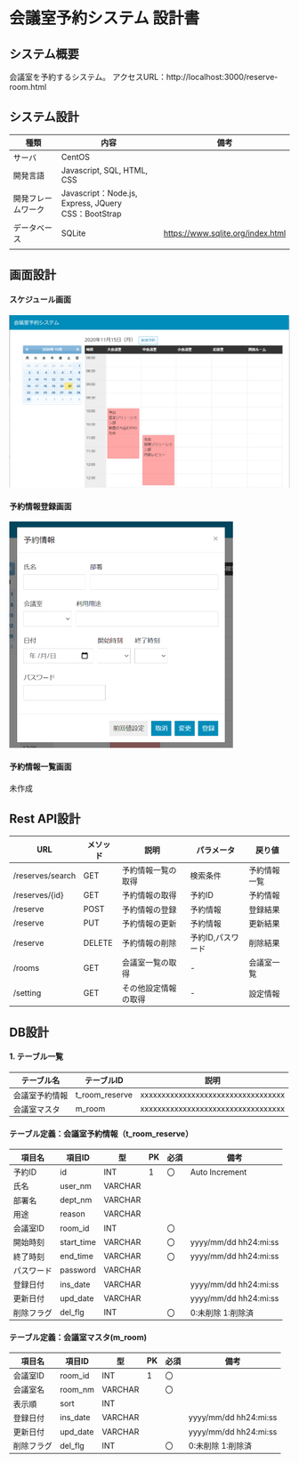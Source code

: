 # 会議室予約システム 設計書

## システム概要
会議室を予約するシステム。
アクセスURL：http://localhost:3000/reserve-room.html


## システム設計

| 種類               | 内容                                                      | 備考                              |
| ------------------ | --------------------------------------------------------- | --------------------------------- |
| サーバ             | CentOS                                                    |                                   |
| 開発言語           | Javascript, SQL, HTML,  CSS                               |                                   |
| 開発フレームワーク | Javascript：Node.js, Express,  JQuery<br />CSS：BootStrap |                                   |
| データベース       | SQLite                                                    | https://www.sqlite.org/index.html |
|                    |                                                           |                                   |


## 画面設計

#### スケジュール画面
<img src="./画面1.png" alt="画面1" style="zoom: 50%;" />

#### 予約情報登録画面

<img src="./画面2.png" alt="画面2" style="zoom:50%;" />



#### 予約情報一覧画面

未作成


## Rest API設計

| URL                                      | メソッド | 説明               | パラメータ          | 戻り値           |
| ---------------------------------------- | -------- | ------------------ | ------------------- | ----------------|
| /reserves/search | GET | 予約情報一覧の取得 | 検索条件 | 予約情報一覧 |
| /reserves/{id}   | GET      | 予約情報の取得       | 予約ID            | 予約情報     |
| /reserve                                 | POST     | 予約情報の登録     | 予約情報            | 登録結果 |
| /reserve                                 | PUT      | 予約情報の更新     | 予約情報            | 更新結果 |
| /reserve       | DELETE   | 予約情報の削除     | 予約ID,パスワード | 削除結果            |
| /rooms                                   | GET      | 会議室一覧の取得   | -                   | 会議室一覧       |
| /setting | GET | その他設定情報の取得 | - | 設定情報 |

## DB設計

#### 1. テーブル一覧

| テーブル名     | テーブルID   | 説明                               |
| -------------- | ------------ | ---------------------------------- |
| 会議室予約情報 | t_room_reserve  | xxxxxxxxxxxxxxxxxxxxxxxxxxxxxxxxxx |
| 会議室マスタ   | m_room       | xxxxxxxxxxxxxxxxxxxxxxxxxxxxxxxxxx |

#### テーブル定義：会議室予約情報（t_room_reserve）

| 項目名     | 項目ID     | 型       | PK   | 必須 | 備考                  |
| ---------- | ---------- | -------- | ---- | ---- | --------------------- |
| 予約ID   | id        | INT      | 1    | 〇   | Auto Increment        |
| 氏名       | user_nm    | VARCHAR |      |    |                       |
| 部署名     | dept_nm    | VARCHAR |      |    |                       |
| 用途       | reason     | VARCHAR |      |    |                       |
| 会議室ID   | room_id    | INT  |      | 〇   |                       |
| 開始時刻   | start_time | VARCHAR |      | 〇   | yyyy/mm/dd hh24:mi:ss |
| 終了時刻   | end_time   | VARCHAR |      | 〇   | yyyy/mm/dd hh24:mi:ss |
| パスワード | password   | VARCHAR  |      |    |                       |
| 登録日付   | ins_date   | VARCHAR |      |    | yyyy/mm/dd hh24:mi:ss |
| 更新日付   | upd_date   | VARCHAR |      |    | yyyy/mm/dd hh24:mi:ss |
| 削除フラグ | del_flg    | INT |      | 〇   | 0:未削除 1:削除済        |

#### テーブル定義：会議室マスタ(m_room)

| 項目名     | 項目ID   | 型      | PK   | 必須 | 備考                  |
| ---------- | -------- | ------- | ---- | ---- | --------------------- |
| 会議室ID   | room_id  | INT     | 1    | 〇   |                       |
| 会議室名   | room_nm  | VARCHAR |      | 〇   |                       |
| 表示順     | sort     | INT     |      |      |                       |
| 登録日付   | ins_date | VARCHAR |      |      | yyyy/mm/dd hh24:mi:ss |
| 更新日付   | upd_date | VARCHAR |      |      | yyyy/mm/dd hh24:mi:ss |
| 削除フラグ | del_flg  | INT     |      | 〇   | 0:未削除 1:削除済     |
